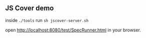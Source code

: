 ## JS Cover demo

inside `./tools` run `sh jscover-server.sh`

open [http://localhost:8080/test/SpecRunner.html](http://localhost:8080/test/SpecRunner.html) in your browser.

